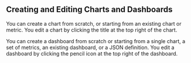 ## Creating and Editing Charts and Dashboards

You can create a chart from scratch, or starting from an existing chart or metric. You edit a chart by clicking the
title at the top right of the chart.

You can create a dashboard from scratch or starting from a single chart, a set of metrics, an existing dashboard, or a
JSON definition. You edit a dashboard by clicking the pencil icon <i class="fa-pencil fa"></i> at the top right of the dashboard.
